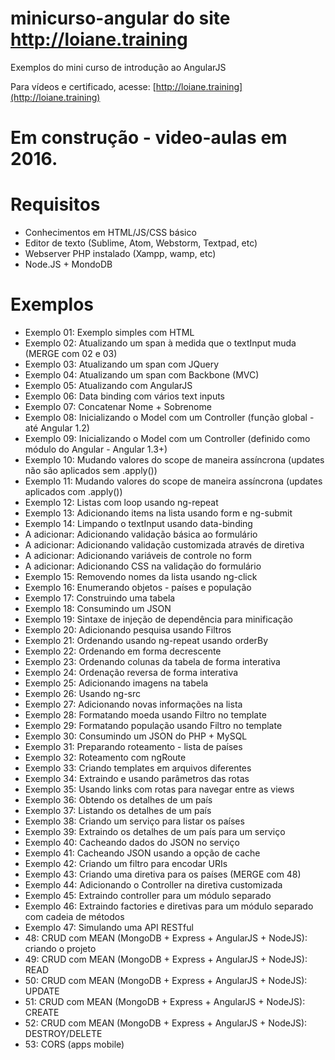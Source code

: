 # minicurso-angular do site http://loiane.training

Exemplos do mini curso de introdução ao AngularJS

Para vídeos e certificado, acesse: [http://loiane.training](http://loiane.training)

# Em construção - video-aulas em 2016.

# Requisitos
* Conhecimentos em HTML/JS/CSS básico
* Editor de texto (Sublime, Atom, Webstorm, Textpad, etc)
* Webserver PHP instalado (Xampp, wamp, etc)
* Node.JS + MondoDB

# Exemplos
* Exemplo 01: Exemplo simples com HTML
* Exemplo 02: Atualizando um span à medida que o textInput muda (MERGE com 02 e 03)
* Exemplo 03: Atualizando um span com JQuery
* Exemplo 04: Atualizando um span com Backbone (MVC)
* Exemplo 05: Atualizando com AngularJS
* Exemplo 06: Data binding com vários text inputs
* Exemplo 07: Concatenar Nome + Sobrenome
* Exemplo 08: Inicializando o Model com um Controller (função global - até Angular 1.2)
* Exemplo 09: Inicializando o Model com um Controller (definido como módulo do Angular - Angular 1.3+)
* Exemplo 10: Mudando valores do scope de maneira assíncrona (updates não são aplicados sem .apply())
* Exemplo 11: Mudando valores do scope de maneira assíncrona (updates aplicados com .apply())
* Exemplo 12: Listas com loop usando ng-repeat
* Exemplo 13: Adicionando items na lista usando form e ng-submit
* Exemplo 14: Limpando o textInput usando data-binding
* A adicionar: Adicionando validação básica ao formulário
* A adicionar: Adicionando validação customizada através de diretiva
* A adicionar: Adicionando variáveis de controle no form
* A adicionar: Adicionando CSS na validação do formulário
* Exemplo 15: Removendo nomes da lista usando ng-click
* Exemplo 16: Enumerando objetos - países e população
* Exemplo 17: Construindo uma tabela
* Exemplo 18: Consumindo um JSON
* Exemplo 19: Sintaxe de injeção de dependência para minificação
* Exemplo 20: Adicionando pesquisa usando Filtros
* Exemplo 21: Ordenando usando ng-repeat usando orderBy
* Exemplo 22: Ordenando em forma decrescente
* Exemplo 23: Ordenando colunas da tabela de forma interativa
* Exemplo 24: Ordenação reversa de forma interativa
* Exemplo 25: Adicionando imagens na tabela
* Exemplo 26: Usando ng-src
* Exemplo 27: Adicionando novas informações na lista
* Exemplo 28: Formatando moeda usando Filtro no template
* Exemplo 29: Formatando população usando Filtro no template
* Exemplo 30: Consumindo um JSON do PHP + MySQL
* Exemplo 31: Preparando roteamento - lista de países
* Exemplo 32: Roteamento com ngRoute
* Exemplo 33: Criando templates em arquivos diferentes
* Exemplo 34: Extraindo e usando parâmetros das rotas
* Exemplo 35: Usando links com rotas para navegar entre as views
* Exemplo 36: Obtendo os detalhes de um país
* Exemplo 37: Listando os detalhes de um país
* Exemplo 38: Criando um serviço para listar os países
* Exemplo 39: Extraindo os detalhes de um país para um serviço
* Exemplo 40: Cacheando dados do JSON no serviço
* Exemplo 41: Cacheando JSON usando a opção de cache
* Exemplo 42: Criando um filtro para encodar URIs
* Exemplo 43: Criando uma diretiva para os países (MERGE com 48)
* Exemplo 44: Adicionando o Controller na diretiva customizada
* Exemplo 45: Extraindo controller para um módulo separado
* Exemplo 46: Extraindo factories e diretivas para um módulo separado com cadeia de métodos
* Exemplo 47: Simulando uma API RESTful
* 48: CRUD com MEAN (MongoDB + Express + AngularJS + NodeJS): criando o projeto
* 49: CRUD com MEAN (MongoDB + Express + AngularJS + NodeJS): READ
* 50: CRUD com MEAN (MongoDB + Express + AngularJS + NodeJS): UPDATE
* 51: CRUD com MEAN (MongoDB + Express + AngularJS + NodeJS): CREATE
* 52: CRUD com MEAN (MongoDB + Express + AngularJS + NodeJS): DESTROY/DELETE
* 53: CORS (apps mobile)